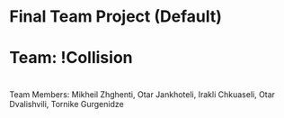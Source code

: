# Final Team Project (Default)

# Team: !Collision
# 
Team Members: 
Mikheil Zhghenti, 
Otar Jankhoteli, 
Irakli Chkuaseli, 
Otar Dvalishvili, 
Tornike Gurgenidze
